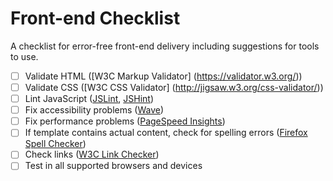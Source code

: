 # Front-end Checklist
A checklist for error-free front-end delivery including suggestions for tools to use.

- [ ] Validate HTML ([W3C Markup Validator] (https://validator.w3.org/))
- [ ] Validate CSS ([W3C CSS Validator] (http://jigsaw.w3.org/css-validator/))
- [ ] Lint JavaScript ([JSLint](http://www.jslint.com/), [JSHint](http://jshint.com/))
- [ ] Fix accessibility problems ([Wave](http://wave.webaim.org/))
- [ ] Fix performance problems ([PageSpeed Insights](https://developers.google.com/speed/pagespeed/insights/))
- [ ] If template contains actual content, check for spelling errors ([Firefox Spell Checker](https://addons.mozilla.org/en-US/firefox/addon/spell-checker/))
- [ ] Check links ([W3C Link Checker](https://validator.w3.org/checklink))
- [ ] Test in all supported browsers and devices
